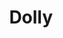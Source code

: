 ---
title: Dolly
date: 
draft: false

# descripcion
description : Media argollita de plata con marquesitas. 

materials: Plata 925

color: Plateado

dimensions: 1 cm

code: 01-02-0290

type: "Aros"

categories: []

# Images
# first image will be shown in the product page
images:
  # - image: "images/path_to_image"
  # La ubicacion de las imagenes es imagenes/Aros/Aros.Marquesita/01-02-0290-dolly
  - image: "./images/aros/marquesita/01-02-0290-agollita-fina-chica_a.jpeg"
  - image: "./images/aros/marquesita/01-02-0290-agollita-fina-chica_b.jpeg"
---